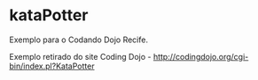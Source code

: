 kataPotter
==========

Exemplo para o Codando Dojo Recife.

Exemplo retirado do site Coding Dojo - http://codingdojo.org/cgi-bin/index.pl?KataPotter
